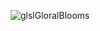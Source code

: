 ![glslGloralBlooms](https://github.com/JMBoulos12/threejs/assets/65892342/d8e10e6c-de7f-4a66-bcad-b5433787e196)
